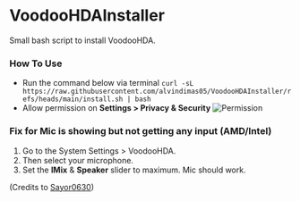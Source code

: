 # VoodooHDAInstaller
Small bash script to install VoodooHDA.

### How To Use
- Run the command below via terminal
```curl -sL https://raw.githubusercontent.com/alvindimas05/VoodooHDAInstaller/refs/heads/main/install.sh | bash```
- Allow permission on <b>Settings > Privacy & Security</b>
![Permission](permission.png)

### Fix for Mic is showing but not getting any input (AMD/Intel)

1. Go to the System Settings > VoodooHDA.
2. Then select your microphone.
3. Set the **IMix** & **Speaker** slider to maximum.
Mic should work.

(Credits to [Sayor0630](https://github.com/Sayor0630))